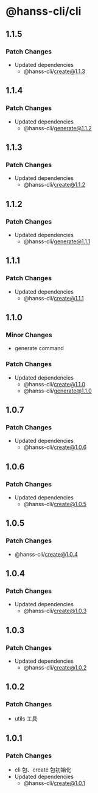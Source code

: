 # @hanss-cli/cli

## 1.1.5

### Patch Changes

- Updated dependencies
  - @hanss-cli/create@1.1.3

## 1.1.4

### Patch Changes

- Updated dependencies
  - @hanss-cli/generate@1.1.2

## 1.1.3

### Patch Changes

- Updated dependencies
  - @hanss-cli/create@1.1.2

## 1.1.2

### Patch Changes

- Updated dependencies
  - @hanss-cli/generate@1.1.1

## 1.1.1

### Patch Changes

- Updated dependencies
  - @hanss-cli/create@1.1.1

## 1.1.0

### Minor Changes

- generate command

### Patch Changes

- Updated dependencies
  - @hanss-cli/create@1.1.0
  - @hanss-cli/generate@1.1.0

## 1.0.7

### Patch Changes

- Updated dependencies
  - @hanss-cli/create@1.0.6

## 1.0.6

### Patch Changes

- Updated dependencies
  - @hanss-cli/create@1.0.5

## 1.0.5

### Patch Changes

- @hanss-cli/create@1.0.4

## 1.0.4

### Patch Changes

- Updated dependencies
  - @hanss-cli/create@1.0.3

## 1.0.3

### Patch Changes

- Updated dependencies
  - @hanss-cli/create@1.0.2

## 1.0.2

### Patch Changes

- utils 工具

## 1.0.1

### Patch Changes

- cli 包、create 包初始化
- Updated dependencies
  - @hanss-cli/create@1.0.1
